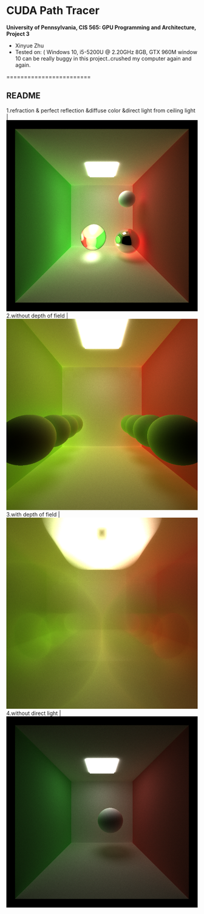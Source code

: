 CUDA Path Tracer
================

**University of Pennsylvania, CIS 565: GPU Programming and Architecture, Project 3**

* Xinyue Zhu
* Tested on: ( Windows 10, i5-5200U @ 2.20GHz 8GB, GTX 960M
window 10 can be really buggy in this project..crushed my computer again and again.

========================

## README

1.refraction & perfect reflection &diffuse color &direct light from ceiling light
|![](img/2.png)
2.without depth of field 
|![](img/camera1.png)   
3.with depth of field
|![](img/camera2.png)
4.without direct light
|![](img/cornell.10e-4offset.png)
